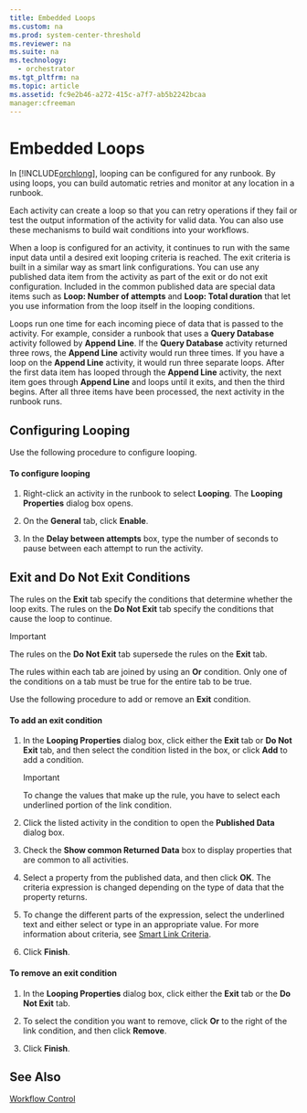 ```yaml
---
title: Embedded Loops
ms.custom: na
ms.prod: system-center-threshold
ms.reviewer: na
ms.suite: na
ms.technology: 
  - orchestrator
ms.tgt_pltfrm: na
ms.topic: article
ms.assetid: fc9e2b46-a272-415c-a7f7-ab5b2242bcaa
manager:cfreeman
---
```

# Embedded Loops
In [!INCLUDE[orchlong](../../orch/deploy/includes/orchlong_md.md)], looping can be configured for any runbook. By using loops, you can build automatic retries and monitor at any location in a runbook.  
  
Each activity can create a loop so that you can retry operations if they fail or test the output information of the activity for valid data. You can also use these mechanisms to build wait conditions into your workflows.  
  
When a loop is configured for an activity, it continues to run with the same input data until a desired exit looping criteria is reached. The exit criteria is built in a similar way as smart link configurations. You can use any published data item from the activity as part of the exit or do not exit configuration. Included in the common published data are special data items such as **Loop: Number of attempts** and **Loop: Total duration** that let you use information from the loop itself in the looping conditions.  
  
Loops run one time for each incoming piece of data that is passed to the activity. For example, consider a runbook that uses a **Query Database** activity followed by **Append Line**. If the **Query Database** activity returned three rows, the **Append Line** activity would run three times. If you have a loop on the **Append Line** activity, it would run three separate loops. After the first data item has looped through the **Append Line** activity, the next item goes through **Append Line** and loops until it exits, and then the third begins. After all three items have been processed, the next activity in the runbook runs.  
  
## Configuring Looping  
Use the following procedure to configure looping.  
  
#### To configure looping  
  
1.  Right\-click an activity in the runbook to select **Looping**. The **Looping Properties** dialog box opens.  
  
2.  On the **General** tab, click **Enable**.  
  
3.  In the **Delay between attempts** box, type the number of seconds to pause between each attempt to run the activity.  
  
## Exit and Do Not Exit Conditions  
The rules on the **Exit** tab specify the conditions that determine whether the loop exits. The rules on the **Do Not Exit** tab specify the conditions that cause the loop to continue.  
  
> [!IMPORTANT]  
> The rules on the **Do Not Exit** tab supersede the rules on the **Exit** tab.  
  
The rules within each tab are joined by using an **Or** condition. Only one of the conditions on a tab must be true for the entire tab to be true.  
  
Use the following procedure to add or remove an **Exit** condition.  
  
#### To add an exit condition  
  
1.  In the **Looping Properties** dialog box, click either the **Exit** tab or **Do Not Exit** tab, and then select the condition listed in the box, or click **Add** to add a condition.  
  
    > [!IMPORTANT]  
    > To change the values that make up the rule, you have to select each underlined portion of the link condition.  
  
2.  Click the listed activity in the condition to open the **Published Data** dialog box.  
  
3.  Check the **Show common Returned Data** box to display properties that are common to all activities.  
  
4.  Select a property from the published data, and then click **OK**. The criteria expression is changed depending on the type of data that the property returns.  
  
5.  To change the different parts of the expression, select the underlined text and either select or type in an appropriate value. For more information about criteria, see [Smart Link Criteria](assetId:///4a5cf9c2-d19a-4fd4-af5a-be420b5fecb7).  
  
6.  Click **Finish**.  
  
#### To remove an exit condition  
  
1.  In the **Looping Properties** dialog box, click either the **Exit** tab or the **Do Not Exit** tab.  
  
2.  To select the condition you want to remove, click **Or** to the right of the link condition, and then click **Remove**.  
  
3.  Click **Finish**.  
  
## See Also  
[Workflow Control](../../orch/manage/Workflow-Control.md)  
  
